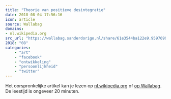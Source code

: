```yaml
---
title: "Theorie van positieve desintegratie"
date: 2018-08-04 17:56:16
icon: article
source: Wallabag
domains:
- nl.wikipedia.org
src_url: "https://wallabag.sanderdorigo.nl/share/61e3544ba122e9.95976992"
2018: "08"
categories:
    - "art"
    - "facebook"
    - "ontwikkeling"
    - "persoonlijkheid"
    - "twitter"
---
```

Het oorspronkelijke artikel kan je lezen op [nl.wikipedia.org](https://nl.wikipedia.org/wiki/Theorie_van_positieve_desintegratie) of [op Wallabag](https://wallabag.sanderdorigo.nl/share/61e3544ba122e9.95976992). De leestijd is ongeveer 20 minuten.